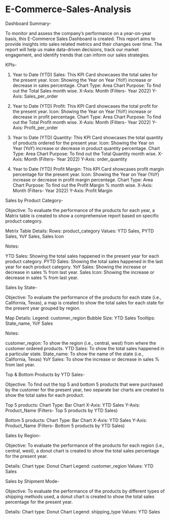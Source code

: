 # E-Commerce-Sales-Analysis

Dashboard Summary-

To monitor and assess the company’s performance on a year-on-year basis, this E-Commerce Sales Dashboard is created. This report aims to provide insights into sales related metrics and their changes over time. The report will help us make data-driven decisions, track our market engagement, and identify trends that can inform our sales strategies.

KPIs-

1. Year to Date (YTD) Sales: This KPI Card showcases the total sales for the present year. 
Icon: Showing the Year on Year (YoY) increase or decrease in sales percentage.
Chart Type: Area Chart
Purpose: To find out the Total Sales month wise.
X-Axis: Month (Filters- Year 2022)
Y-Axis: Sales_per_order

2. Year to Date (YTD) Profit: This KPI Card showcases the total profit for the present year.
Icon: Showing the Year on Year (YoY) increase or decrease in profit percentage.
Chart Type: Area Chart
Purpose: To find out the Total Profit month wise.
X-Axis: Month (Filters- Year 2022)
Y-Axis: Profit_per_order

3. Year to Date (YTD) Quantity: This KPI Card showcases the total quantity of products ordered for the present year.
Icon: Showing the Year on Year (YoY) increase or decrease in product quantity percentage.
Chart Type: Area Chart
Purpose: To find out the Total Quantity month wise.
X-Axis: Month (Filters- Year 2022)
Y-Axis: order_quantity

4. Year to Date (YTD) Profit Margin: This KPI Card showcases profit margin percentage for the present year.
Icon: Showing the Year on Year (YoY) increase or decrease in profit margin percentage.
Chart Type: Area Chart
Purpose: To find out the Profit Margin % month wise.
X-Axis: Month (Filters- Year 2022)
Y-Axis: Profit Margin



Sales by Product Category-

Objective: To evaluate the performance of the products for each year, a Matrix table is created to show a comprehensive report based on specific product category.

Metrix Table Details:
Rows: product_category
Values: YTD Sales, PYTD Sales, YoY Sales, Sales Icon

Notes:

YTD Sales: Showing the total sales happened in the present year for each product category.
PYTD Sales: Showing the total sales happened in the last year for each product category.
YoY Sales: Showing the increase or decrease in sales % from last year.
Sales Icon: Showing the increase or decrease in sales % from last year.



Sales by State-

Objective: To evaluate the performance of the products for each state (i.e., California, Texas), a map is created to show the total sales for each state for the present year grouped by region.

Map Details:
Legend: customer_region
Bubble Size: YTD Sales
Tooltips: State_name, YoY Sales

Notes:

customer_region: To show the region (i.e., central, west) from where the customer ordered products.
YTD Sales: To show the total sales happened in a particular state.
State_name: To show the name of the state (i.e., California, Texas)
YoY Sales: To show the increase or decrease in sales % from last year.



Top & Bottom Products by YTD Sales-

Objective: To find out the top 5 and bottom 5 products that were purchased by the customer for the present year, two separate bar charts are created to show the total sales for each product.

Top 5 products: 
Chart Type: Bar Chart
X-Axis: YTD Sales
Y-Axis: Product_Name (Filters- Top 5 products by YTD Sales)

Bottom 5 products: 
Chart Type: Bar Chart
X-Axis: YTD Sales
Y-Axis: Product_Name (Filters- Bottom 5 products by YTD Sales)



Sales by Region-

Objective: To evaluate the performance of the products for each region (i.e., central, west), a donut chart is created to show the total sales percentage for the present year.

Details:
Chart type: Donut Chart
Legend: customer_region
Values: YTD Sales



Sales by Shipment Mode-

Objective: To evaluate the performance of the products by different types of shipping methods used, a donut chart is created to show the total sales percentage for the present year.

Details:
Chart type: Donut Chart
Legend: shipping_type
Values: YTD Sales
